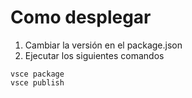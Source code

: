 # Como desplegar

1. Cambiar la versión en el package.json
2. Ejecutar los siguientes comandos

```text
vsce package
vsce publish
```

